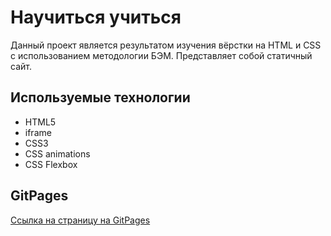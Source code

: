 # Научиться учиться

  Данный проект является результатом изучения вёрстки на HTML и CSS с использованием методологии БЭМ. Представляет собой статичный сайт.

  ## Используемые технологии

  * HTML5
  * iframe
  * CSS3
  * CSS animations
  * CSS Flexbox

  ## GitPages

  [Ссылка на страницу на GitPages](https://mariaspiiish.github.io/how-to-learn/)

